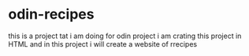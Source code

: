# odin-recipes
this is a project tat i am doing for odin project
i am crating this project in HTML and in this project i will create a website of rrecipes